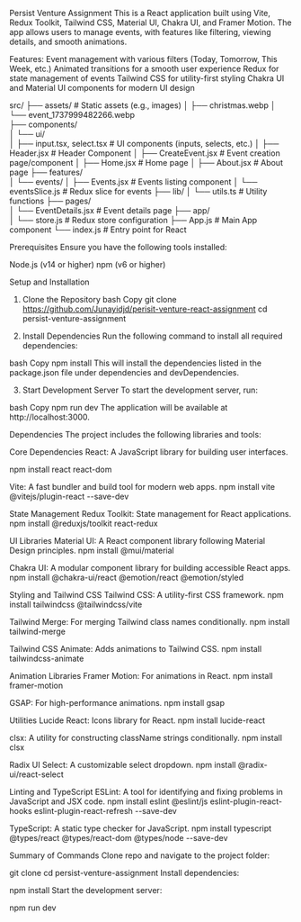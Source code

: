 Persist Venture Assignment
This is a React application built using Vite, Redux Toolkit, Tailwind CSS, Material UI, Chakra UI, and Framer Motion. The app allows users to manage events, with features like filtering, viewing details, and smooth animations.

Features:
Event management with various filters (Today, Tomorrow, This Week, etc.)
Animated transitions for a smooth user experience
Redux for state management of events
Tailwind CSS for utility-first styling
Chakra UI and Material UI components for modern UI design






src/
├── assets/                          # Static assets (e.g., images)
│   ├── christmas.webp
│   └── event_1737999482266.webp     
├── components/  
│   └── ui/    
│           ├── input.tsx, select.tsx  # UI components (inputs, selects, etc.)
│   ├── Header.jsx                   # Header Component
│   ├── CreateEvent.jsx              # Event creation page/component
│   ├── Home.jsx                     # Home page
│   ├── About.jsx                    # About page
├── features/                        
│   └── events/
│       ├── Events.jsx                # Events listing component
│       └── eventsSlice.js            # Redux slice for events
├── lib/
│       └── utils.ts                 # Utility functions
├── pages/                           
│   └── EventDetails.jsx             # Event details page
├── app/                             
│   └── store.js                     # Redux store configuration
├── App.js                            # Main App component
└── index.js                         # Entry point for React






Prerequisites
Ensure you have the following tools installed:

Node.js (v14 or higher)
npm (v6 or higher)




Setup and Installation
1. Clone the Repository
bash
Copy
git clone https://github.com/Junayidjd/perisit-venture-react-assignment
cd persist-venture-assignment


2. Install Dependencies
Run the following command to install all required dependencies:

bash
Copy
npm install
This will install the dependencies listed in the package.json file under dependencies and devDependencies.



3. Start Development Server
To start the development server, run:

bash
Copy
npm run dev
The application will be available at http://localhost:3000.




Dependencies
The project includes the following libraries and tools:

Core Dependencies
React: A JavaScript library for building user interfaces.

npm install react react-dom



Vite: A fast bundler and build tool for modern web apps.
npm install vite @vitejs/plugin-react --save-dev



State Management
Redux Toolkit: State management for React applications.
npm install @reduxjs/toolkit react-redux




UI Libraries
Material UI: A React component library following Material Design principles.
npm install @mui/material



Chakra UI: A modular component library for building accessible React apps.
npm install @chakra-ui/react @emotion/react @emotion/styled



Styling and Tailwind CSS
Tailwind CSS: A utility-first CSS framework.
npm install tailwindcss @tailwindcss/vite



Tailwind Merge: For merging Tailwind class names conditionally.
npm install tailwind-merge



Tailwind CSS Animate: Adds animations to Tailwind CSS.
npm install tailwindcss-animate



Animation Libraries
Framer Motion: For animations in React.
npm install framer-motion



GSAP: For high-performance animations.
npm install gsap



Utilities
Lucide React: Icons library for React.
npm install lucide-react



clsx: A utility for constructing className strings conditionally.
npm install clsx




Radix UI Select: A customizable select dropdown.
npm install @radix-ui/react-select



Linting and TypeScript
ESLint: A tool for identifying and fixing problems in JavaScript and JSX code.
npm install eslint @eslint/js eslint-plugin-react-hooks eslint-plugin-react-refresh --save-dev



TypeScript: A static type checker for JavaScript.
npm install typescript @types/react @types/react-dom @types/node --save-dev










Summary of Commands
Clone repo and navigate to the project folder:


git clone <repository-url>
cd persist-venture-assignment
Install dependencies:

npm install
Start the development server:

npm run dev

